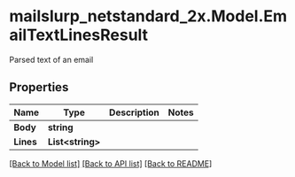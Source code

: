 # mailslurp_netstandard_2x.Model.EmailTextLinesResult
Parsed text of an email

## Properties

Name | Type | Description | Notes
------------ | ------------- | ------------- | -------------
**Body** | **string** |  | 
**Lines** | **List&lt;string&gt;** |  | 

[[Back to Model list]](../README#documentation-for-models) [[Back to API list]](../README#documentation-for-api-endpoints) [[Back to README]](../README)

